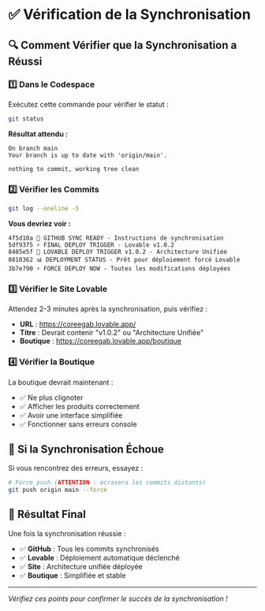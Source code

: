 # ✅ Vérification de la Synchronisation

## 🔍 Comment Vérifier que la Synchronisation a Réussi

### 1️⃣ Dans le Codespace

Exécutez cette commande pour vérifier le statut :
```bash
git status
```

**Résultat attendu :**
```
On branch main
Your branch is up to date with 'origin/main'.

nothing to commit, working tree clean
```

### 2️⃣ Vérifier les Commits

```bash
git log --oneline -5
```

**Vous devriez voir :**
```
4f5d10a 🔄 GITHUB SYNC READY - Instructions de synchronisation
5df9375 ⚡ FINAL DEPLOY TRIGGER - Lovable v1.0.2
8485e5f 🚀 LOVABLE DEPLOY TRIGGER v1.0.2 - Architecture Unifiée
0810362 📊 DEPLOYMENT STATUS - Prêt pour déploiement forcé Lovable
3b7e790 ⚡ FORCE DEPLOY NOW - Toutes les modifications déployées
```

### 3️⃣ Vérifier le Site Lovable

Attendez 2-3 minutes après la synchronisation, puis vérifiez :
- **URL** : https://coreegab.lovable.app/
- **Titre** : Devrait contenir "v1.0.2" ou "Architecture Unifiée"
- **Boutique** : https://coreegab.lovable.app/boutique

### 4️⃣ Vérifier la Boutique

La boutique devrait maintenant :
- ✅ Ne plus clignoter
- ✅ Afficher les produits correctement
- ✅ Avoir une interface simplifiée
- ✅ Fonctionner sans erreurs console

## 🚨 Si la Synchronisation Échoue

Si vous rencontrez des erreurs, essayez :

```bash
# Force push (ATTENTION : écrasera les commits distants)
git push origin main --force
```

## 🎯 Résultat Final

Une fois la synchronisation réussie :
- ✅ **GitHub** : Tous les commits synchronisés
- ✅ **Lovable** : Déploiement automatique déclenché
- ✅ **Site** : Architecture unifiée déployée
- ✅ **Boutique** : Simplifiée et stable

---
*Vérifiez ces points pour confirmer le succès de la synchronisation !*
